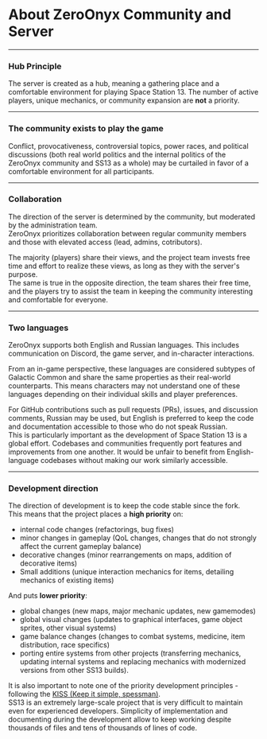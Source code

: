 # About ZeroOnyx Community and Server

---

### Hub Principle
The server is created as a hub, meaning a gathering place and a comfortable environment for playing Space Station 13.
The number of active players, unique mechanics, or community expansion are **not** a priority.

---

### The community exists to play the game
Conflict, provocativeness, controversial topics, power races, and political discussions (both real world politics and the internal politics of the ZeroOnyx community and SS13 as a whole) may be curtailed in favor of a comfortable environment for all participants.

---

### Collaboration
The direction of the server is determined by the community, but moderated by the administration team.  
ZeroOnyx prioritizes collaboration between regular community members and those with elevated access (lead, admins, cotributors).

The majority (players) share their views, and the project team invests free time and effort to realize these views, as long as they with the server's purpose.  
The same is true in the opposite direction, the team shares their free time, and the players try to assist the team in keeping the community interesting and comfortable for everyone.

---

### Two languages
ZeroOnyx supports both English and Russian languages. This includes communication on Discord, the game server, and in-character interactions.

From an in-game perspective, these languages are considered subtypes of Galactic Common and share the same properties as their real-world counterparts. This means characters may not understand one of these languages depending on their individual skills and player preferences.

For GitHub contributions such as pull requests (PRs), issues, and discussion comments, Russian may be used, but English is preferred to keep the code and documentation accessible to those who do not speak Russian.  
This is particularly important as the development of Space Station 13 is a global effort. Codebases and communities frequently port features and improvements from one another. It would be unfair to benefit from English-language codebases without making our work similarly accessible.

---

### Development direction
The direction of development is to keep the code stable since the fork.  
This means that the project places a **high priority** on:
- internal code changes (refactorings, bug fixes)
- minor changes in gameplay (QoL changes, changes that do not strongly affect the current gameplay balance)
- decorative changes (minor rearrangements on maps, addition of decorative items)
- Small additions (unique interaction mechanics for items, detailing mechanics of existing items)

And puts **lower priority**:
- global changes (new maps, major mechanic updates, new gamemodes)
- global visual changes (updates to graphical interfaces, game object sprites, other visual systems)
- game balance changes (changes to combat systems, medicine, item distribution, race specifics)
- porting entire systems from other projects (transferring mechanics, updating internal systems and replacing mechanics with modernized versions from other SS13 builds).

It is also important to note one of the priority development principles - following the [KISS (Keep it simple, spessman)](https://en.wikipedia.org/wiki/KISS_principle).  
SS13 is an extremely large-scale project that is very difficult to maintain even for experienced developers. Simplicity of implementation and documenting during the development allow to keep working despite thousands of files and tens of thousands of lines of code.
